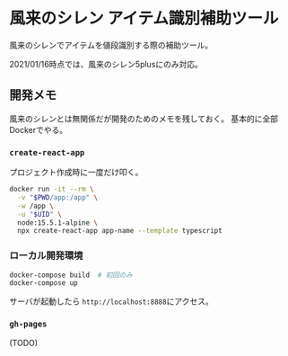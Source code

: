 # 風来のシレン アイテム識別補助ツール

風来のシレンでアイテムを値段識別する際の補助ツール。

2021/01/16時点では、風来のシレン5plusにのみ対応。

## 開発メモ

風来のシレンとは無関係だが開発のためのメモを残しておく。
基本的に全部Dockerでやる。

### `create-react-app`

プロジェクト作成時に一度だけ叩く。

```sh
docker run -it --rm \
  -v "$PWD/app:/app" \
  -w /app \
  -u "$UID" \
  node:15.5.1-alpine \
  npx create-react-app app-name --template typescript
```

### ローカル開発環境

```sh
docker-compose build  # 初回のみ
docker-compose up
```

サーバが起動したら `http://localhost:8888`にアクセス。

### `gh-pages`

(TODO)
